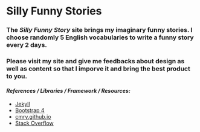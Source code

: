 # **Silly Funny Stories**

### The *Silly Funny Story* site brings my imaginary funny stories. I choose randomly 5 English vocabularies to write a funny story every 2 days.

### Please visit my site and give me feedbacks about design as well as content so that I imporve it and bring the best product to you. 


#### *References / Libraries / Framework / Resources:*
* [Jekyll](https://jekyllrb.com/)
* [Bootstrap 4](https://getbootstrap.com/)
* [cmry.github.io](https://github.com/cmry/cmry.github.io)
* [Stack Overflow](https://stackoverflow.com/)
